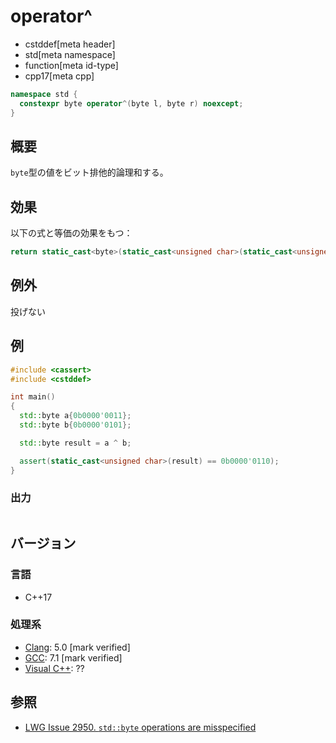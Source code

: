 # operator^
* cstddef[meta header]
* std[meta namespace]
* function[meta id-type]
* cpp17[meta cpp]

```cpp
namespace std {
  constexpr byte operator^(byte l, byte r) noexcept;
}
```

## 概要
`byte`型の値をビット排他的論理和する。


## 効果
以下の式と等価の効果をもつ：

```cpp
return static_cast<byte>(static_cast<unsigned char>(static_cast<unsigned int>(l) ^ static_cast<unsigned int>(r)));
```


## 例外
投げない


## 例
```cpp example
#include <cassert>
#include <cstddef>

int main()
{
  std::byte a{0b0000'0011};
  std::byte b{0b0000'0101};

  std::byte result = a ^ b;

  assert(static_cast<unsigned char>(result) == 0b0000'0110);
}
```

### 出力
```
```

## バージョン
### 言語
- C++17

### 処理系
- [Clang](/implementation.md#clang): 5.0 [mark verified]
- [GCC](/implementation.md#gcc): 7.1 [mark verified]
- [Visual C++](/implementation.md#visual_cpp): ??


## 参照
- [LWG Issue 2950. `std::byte` operations are misspecified](https://wg21.cmeerw.net/lwg/issue2950)
